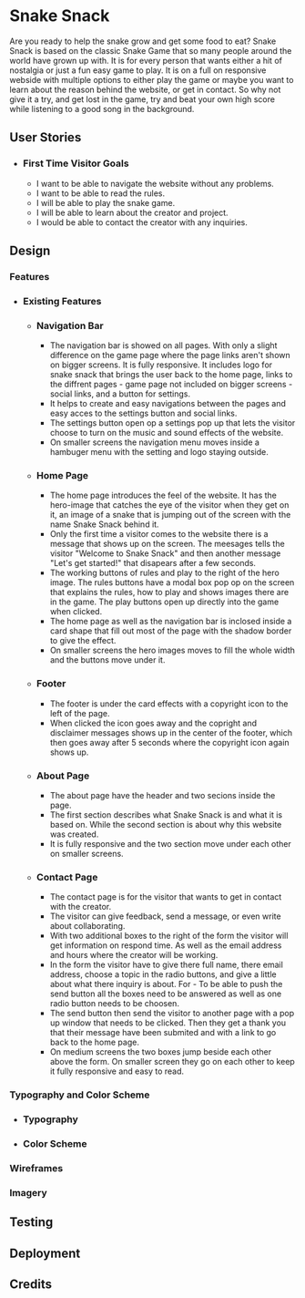 # Snake Snack

Are you ready to help the snake grow and get some food to eat? 
Snake Snack is based on the classic Snake Game that so many people around the world have grown up with.
It is for every person that wants either a hit of nostalgia or just a fun easy game to play. It is on a full on responsive webside with multiple options to either play the game or maybe you want to learn about the reason behind the website, or get in contact. So why not give it a try, and get lost in the game, try and beat your own high score while listening to a good song in the background.

## __User Stories__

- ### First Time Visitor Goals

    - I want to be able to navigate the website without any problems.
    - I want to be able to read the rules.
    - I will be able to play the snake game.
    - I will be able to learn about the creator and project.
    - I would be able to contact the creator with any inquiries.

## __Design__

### __Features__

- ### Existing Features

  - ### Navigation Bar
    - The navigation bar is showed on all pages. With only a slight difference on the game page where the page links aren't shown on bigger screens. It is fully responsive. It includes logo for snake snack that brings the user back to the home page, links to the diffrent pages - game page not included on bigger screens - social links, and a button for settings. 
    - It helps to create and easy navigations between the pages and easy acces to the settings button and social links.
    - The settings button open op a settings pop up that lets the visitor choose to turn on the music and sound effects of the website.
    - On smaller screens the navigation menu moves inside a hambuger menu with the setting and logo staying outside.

  - ### Home Page
    - The home page introduces the feel of the website. It has the hero-image that catches the eye of the visitor when they get on it, an image of a snake that is jumping out of the screen with the name Snake Snack behind it. 
    - Only the first time a visitor comes to the website there is a message that shows up on the screen. The meesages tells the visitor "Welcome to Snake Snack" and then another message "Let's get started!" that disapears after a few seconds. 
    - The working buttons of rules and play to the right of the hero image. The rules buttons have a modal box pop op on the screen that explains the rules, how to play and shows images there are in the game. The play buttons open up directly into the game when clicked. 
    - The home page as well as the navigation bar is inclosed inside a card shape that fill out most of the page with the shadow border to give the effect.
    - On smaller screens the hero images moves to fill the whole width and the buttons move under it.

  - ### Footer
    - The footer is under the card effects with a copyright icon to the left of the page. 
    - When clicked the icon goes away and the copright and disclaimer messages shows up in the center of the footer, which then goes away after 5 seconds where the copyright icon again shows up.

  - ### About Page
    - The about page have the header and two secions inside the page.
    - The first section describes what Snake Snack is and what it is based on. While the second section is about why this website was created.
    - It is fully responsive and the two section move under each other on smaller screens. 

  - ### Contact Page
    - The contact page is for the visitor that wants to get in contact with the creator.
    - The visitor can give feedback, send a message, or even write about collaborating. 
    - With two additional boxes to the right of the form the visitor will get information on respond time. As well as the email address and hours where the creator will be working.
    - In the form the visitor have to give there full name, there email address, choose a topic in the radio buttons, and give a little about what there inquiry is about. For  - To be able to push the send button all the boxes need to be answered as well as one radio button needs to be choosen. 
    - The send button then send the visitor to another page with a pop up window that needs to be clicked. Then they get a thank you that their message have been submited and with a link to go back to the home page.
    - On medium screens the two boxes jump beside each other above the form. On smaller screen they go on each other to keep it fully responsive and easy to read.

### __Typography and Color Scheme__

- ### Typography

- ### Color Scheme

### __Wireframes__

### __Imagery__

## __Testing__

## __Deployment__

## __Credits__